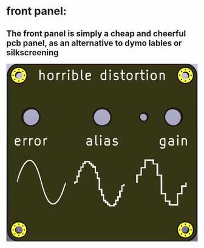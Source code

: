 # front panel:

## The front panel is simply a cheap and cheerful pcb panel, as an alternative to dymo lables or silkscreening 

![](./pics/front_panel.png?raw=true "front panel") 
